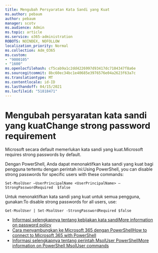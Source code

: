 ```yaml
---
title: Mengubah Persyaratan Kata Sandi yang Kuat
ms.author: pebaum
author: pebaum
manager: scotv
ms.audience: Admin
ms.topic: article
ms.service: o365-administration
ROBOTS: NOINDEX, NOFOLLOW
localization_priority: Normal
ms.collection: Adm_O365
ms.custom:
- "9000105"
- "1600"
ms.openlocfilehash: cf5cab9a1c2dd4226997d93417dc7104347f8a6e
ms.sourcegitcommit: 8bc60ec34bc1e40685e3976576e04a2623f63a7c
ms.translationtype: MT
ms.contentlocale: id-ID
ms.lasthandoff: 04/15/2021
ms.locfileid: "51818471"
---
```

# <a name="change-strong-password-requirement"></a><span data-ttu-id="b9a7d-102">Mengubah persyaratan kata sandi yang kuat</span><span class="sxs-lookup"><span data-stu-id="b9a7d-102">Change strong password requirement</span></span>

<span data-ttu-id="b9a7d-103">Microsoft secara default memerlukan kata sandi yang kuat.</span><span class="sxs-lookup"><span data-stu-id="b9a7d-103">Microsoft requires strong passwords by default.</span></span>

<span data-ttu-id="b9a7d-104">Dengan PowerShell, Anda dapat menonaktifkan kata sandi yang kuat bagi pengguna tertentu dengan perintah ini:</span><span class="sxs-lookup"><span data-stu-id="b9a7d-104">Using PowerShell, you can disable strong passwords for specific users with these commands:</span></span>

`Set-MsolUser –UserPrincipalName <UserPrincipalName> –StrongPasswordRequired  $false`

<span data-ttu-id="b9a7d-105">Untuk menonaktifkan kata sandi yang kuat untuk semua pengguna, gunakan:</span><span class="sxs-lookup"><span data-stu-id="b9a7d-105">To disable strong passwords for all users, use:</span></span>

`Get-MsolUser | Set-MsolUser -StrongPasswordRequired $false`

- [<span data-ttu-id="b9a7d-106">Informasi selengkapnya tentang kebijakan kata sandi</span><span class="sxs-lookup"><span data-stu-id="b9a7d-106">More information on password policy</span></span>](https://docs.microsoft.com/azure/active-directory/authentication/concept-sspr-policy#password-policies-that-only-apply-to-cloud-user-accounts)
- [<span data-ttu-id="b9a7d-107">Cara menyambungkan ke Microsoft 365 dengan PowerShell</span><span class="sxs-lookup"><span data-stu-id="b9a7d-107">How to connect to Microsoft 365 with PowerShell</span></span>](https://docs.microsoft.com/office365/enterprise/powershell/connect-to-office-365-powershell#connect-with-the-microsoft-azure-active-directory-module-for-windows-powershell)
- [<span data-ttu-id="b9a7d-108">Informasi selengkapnya tentang perintah MsolUser PowerShell</span><span class="sxs-lookup"><span data-stu-id="b9a7d-108">More information on PowerShell MsolUser commands</span></span>](https://docs.microsoft.com/powershell/module/msonline/set-msoluser?view=azureadps-1.0)
